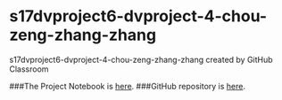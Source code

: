 # s17dvproject6-dvproject-4-chou-zeng-zhang-zhang
s17dvproject6-dvproject-4-chou-zeng-zhang-zhang created by GitHub Classroom

###The Project Notebook is [here](Project7_Notebook.nb.html). 
###GitHub repository is [here](https://github.com/CannataUTDV/s17dvfinalproject-dvproject-4-chou-zeng-zhang-zhang.git).